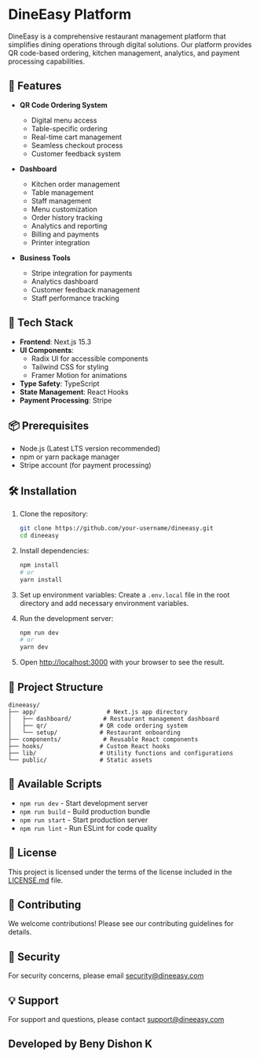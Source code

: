 # DineEasy Platform

DineEasy is a comprehensive restaurant management platform that simplifies dining operations through digital solutions. Our platform provides QR code-based ordering, kitchen management, analytics, and payment processing capabilities.

## 🌟 Features

- **QR Code Ordering System**

  - Digital menu access
  - Table-specific ordering
  - Real-time cart management
  - Seamless checkout process
  - Customer feedback system

- **Dashboard**

  - Kitchen order management
  - Table management
  - Staff management
  - Menu customization
  - Order history tracking
  - Analytics and reporting
  - Billing and payments
  - Printer integration

- **Business Tools**
  - Stripe integration for payments
  - Analytics dashboard
  - Customer feedback management
  - Staff performance tracking

## 🚀 Tech Stack

- **Frontend**: Next.js 15.3
- **UI Components**:
  - Radix UI for accessible components
  - Tailwind CSS for styling
  - Framer Motion for animations
- **Type Safety**: TypeScript
- **State Management**: React Hooks
- **Payment Processing**: Stripe

## 📦 Prerequisites

- Node.js (Latest LTS version recommended)
- npm or yarn package manager
- Stripe account (for payment processing)

## 🛠 Installation

1. Clone the repository:

   ```bash
   git clone https://github.com/your-username/dineeasy.git
   cd dineeasy
   ```

2. Install dependencies:

   ```bash
   npm install
   # or
   yarn install
   ```

3. Set up environment variables:
   Create a `.env.local` file in the root directory and add necessary environment variables.

4. Run the development server:

   ```bash
   npm run dev
   # or
   yarn dev
   ```

5. Open [http://localhost:3000](http://localhost:3000) with your browser to see the result.

## 📁 Project Structure

```
dineeasy/
├── app/                    # Next.js app directory
│   ├── dashboard/         # Restaurant management dashboard
│   ├── qr/               # QR code ordering system
│   └── setup/            # Restaurant onboarding
├── components/            # Reusable React components
├── hooks/                # Custom React hooks
├── lib/                  # Utility functions and configurations
└── public/               # Static assets
```

## 🔧 Available Scripts

- `npm run dev` - Start development server
- `npm run build` - Build production bundle
- `npm run start` - Start production server
- `npm run lint` - Run ESLint for code quality

## 📄 License

This project is licensed under the terms of the license included in the [LICENSE.md](LICENSE.md) file.

## 🤝 Contributing

We welcome contributions! Please see our contributing guidelines for details.

## 🔐 Security

For security concerns, please email security@dineeasy.com

## 💡 Support

For support and questions, please contact support@dineeasy.com

## Developed by Beny Dishon K
